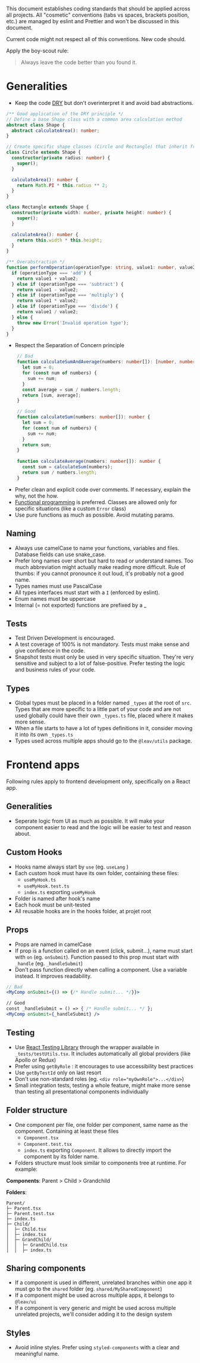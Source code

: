 This document establishes coding standards that should be applied across all projects. All "cosmetic" conventions (tabs vs spaces, brackets position, etc.) are managed by eslint and Prettier and won't be discussed in this document.

Current code might not respect all of this conventions. New code should.

Apply the boy-scout rule:
>Always leave the code better than you found it.


# Generalities
- Keep the code [DRY](https://en.wikipedia.org/wiki/Don%27t_repeat_yourself) but don't overinterpret it and avoid bad abstractions.
```ts
/** Good application of the DRY principle */
// Define a base Shape class with a common area calculation method
abstract class Shape {
  abstract calculateArea(): number;
}

// Create specific shape classes (Circle and Rectangle) that inherit from Shape
class Circle extends Shape {
  constructor(private radius: number) {
    super();
  }

  calculateArea(): number {
    return Math.PI * this.radius ** 2;
  }
}

class Rectangle extends Shape {
  constructor(private width: number, private height: number) {
    super();
  }

  calculateArea(): number {
    return this.width * this.height;
  }
}

/** Overabstraction */
function performOperation(operationType: string, value1: number, value2: number): number {
  if (operationType === 'add') {
    return value1 + value2;
  } else if (operationType === 'subtract') {
    return value1 - value2;
  } else if (operationType === 'multiply') {
    return value1 * value2;
  } else if (operationType === 'divide') {
    return value1 / value2;
  } else {
    throw new Error('Invalid operation type');
  }
}
```
- Respect the Separation of Concern principle
```ts
    // Bad
    function calculateSumAndAverage(numbers: number[]): [number, number] {
      let sum = 0;
      for (const num of numbers) {
        sum += num;
      }
      const average = sum / numbers.length;
      return [sum, average];
    }

    // Good
    function calculateSum(numbers: number[]): number {
      let sum = 0;
      for (const num of numbers) {
        sum += num;
      }
      return sum;
    }
    
    function calculateAverage(numbers: number[]): number {
      const sum = calculateSum(numbers);
      return sum / numbers.length;
    }
```
- Prefer clean and explicit code over comments. If necessary, explain the why, not the how.
- [Functional programming](https://en.wikipedia.org/wiki/Functional_programming) is preferred. Classes are allowed only for specific situations (like a custom `Error` class)
- Use pure functions as much as possible. Avoid mutating params.

## Naming
- Always use camelCase to name your functions, variables and files. Database fields can use snake_case.
- Prefer long names over short but hard to read or understand names. Too much abbreviation might actually make reading more difficult. Rule of thumbs: if you cannot pronounce it out loud, it's probably not a good name.
- Types names must use PascalCase
- All types interfaces must start with a `I` (enforced by eslint).
- Enum names must be uppercase
- Internal (= not exported) functions are prefixed by a _

## Tests
- Test Driven Development is encouraged.
- A test coverage of 100% is not mandatory. Tests must make sense and give confidence in the code.
- Snapshot tests must only be used in very specific situation. They're very sensitive and subject to a lot of false-positive. Prefer testing the logic and business rules of your code.

## Types
- Global types must be placed in a folder named `_types` at the root of `src`. Types that are more specific to a little part of your code and are not used globally could have their own `_types.ts` file, placed where it makes more sense.
- When a file starts to have a lot of types definitions in it, consider moving it into its own `_types.ts`
- Types used across multiple apps should go to the `@leav/utils` package.

# Frontend apps
Following rules apply to frontend development only, specifically on a React app.

## Generalities
- Seperate logic from UI as much as possible. It will make your component easier to read and the logic will be easier to test and reason about.

## Custom Hooks
- Hooks name always start by `use` (eg. `useLang` )
- Each custom hook must have its own folder, containing these files:
	- `useMyHook.ts`
	- `useMyHook.test.ts`
	- `index.ts` exporting `useMyHook`
- Folder is named after hook's name
- Each hook must be unit-tested
- All reusable hooks are in the hooks folder, at projet root

## Props
- Props are named in camelCase
- If prop is a function called on an event (click, submit...), name must start with `on` (eg. `onSubmit`). Function passed to this prop must start with `_handle` (eg. `_handleSubmit`)
- Don't pass function directly when calling a component. Use a variable instead. It improves readability.

```jsx
// Bad
<MyComp onSubmit={() => {/* Handle submit... */}}>

// Good
const _handleSubmit = () => { /* Handle submit... */ };
<MyComp onSubmit={_handleSubmit} />
```

## Testing
- Use [React Testing Library](https://testing-library.com/docs/react-testing-library/intro/) through the wrapper available in `_tests/testUtils.tsx`. It includes automatically all global providers (like Apollo or Redux)
- Prefer using `getByRole` : it encourages to use accessibility best practices
- Use `getByTestId` only on last resort
- Don't use non-standard roles (eg. `<div role="myOwnRole">...</div>`)
- Small integration tests, testing a whole feature, might make more sense than testing all presentational components individually

## Folder structure
- One component per file, one folder per component, same name as the component. Containing at least these files
	- `Component.tsx`
	- `Component.test.tsx`
	- `index.ts` exporting `Component`. It allows to directly import the component by its folder name.
- Folders structure must look similar to components tree at runtime. For example:

**Components**: Parent > Child > Grandchild

**Folders**:
```
Parent/
├─ Parent.tsx
├─ Parent.test.tsx
├─ index.ts
├─ Child/
│  ├─ Child.tsx
│  ├─ index.tsx
│  ├─ GrandChild/
│  │  ├─ GrandChild.tsx
│  │  ├─ index.ts
```

## Sharing components
- If a component is used in different, unrelated branches within one app it must go to the `shared` folder (eg. `shared/MySharedComponent`)
- If a component might be used across multiple apps, it belongs to `@leav/ui`
- If a component is very generic and might be used across multiple unrelated projects, we'll consider adding it to the design system

## Styles
- Avoid inline styles. Prefer using `styled-components` with a clear and meaningful name.
